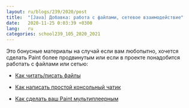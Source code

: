 ```yaml
---
layout: ru/blogs/239/2020/post
title:  "[Java] Добавка: работа с файлами, сетевое взаимодействие"
date:   2020-11-25 0:03:39 +0300
lang:   ru
categories: school239_105_2020_2021
---
```


Это бонусные материалы на случай если вам любопытно, хочется сделать Paint более продвинутым или если в проекте понадобится работать с файлами или сетью:

 - [Как читать/писать файлы](/blogs/239/2018/school239_105_2018_2019/2019/01/30/file-reading-and-writing.html)
 
 - [Как написать простой консольный чатик](/lessons/239/lesson/school/java/socket/2017/01/25/Simple-echo-server.html)

 - [Как сделать ваш Paint мультиплеерным](/lessons/239/lesson/school/java/socket/2017/02/14/MultiPaint.html) 
